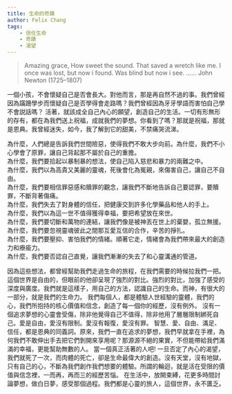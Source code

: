 ```yaml
---
title: 生命的奇蹟
author: Felix Chang
tags:
    - 信任生命
    - 奇蹟
    - 渴望
---
```


> Amazing grace, How sweet the sound. That saved a wretch like me. I once was lost, but now i found. Was blind but now i see.
> ...... John Newton (1725–1807)

一個小孩，不會懷疑自己是否會長大。對他而言，那是再自然不過的事。我們曾經因為蹣跚學步而懷疑自己是否學得會走路嗎？我們曾經因為牙牙學語而害怕自己學不會説話嗎？ 活著，就該成全自己內心的願望，創造自己的生活。一切有形無形的存有，都在為我們送上祝福，成就我們的夢想。你看到了嗎？那就是祝福，那就是恩典。我曾經迷失，如今，我了解到它的甜美，不禁痛哭流涕。

為什麼，人們總是告訴我們世間險惡，使得我們不敢大步向前。為什麼，我們不小心學會了原罪，讓自己背起那不屬於自己的重擔。<br />
為什麼，我們要拾起以暴制暴的想法，使自己陷入慈悲和暴力的兩難之中。<br />
為什麼，我們以為高貴又美麗的靈魂，死後會化為冤親，來傷害自己，讓自己不自由。<br />
為什麼，我們要相信罪惡感和贖罪的觀念，讓我們不斷地告訴自己要認罪，要贖罪，不斷背著傷痛。<br />
為什麼，我們失去了對身體的信任，把健康交到許多化學藥品和他人的手上。<br />
為什麼，我們以為這一世不值得獲得幸福，要把希望放在來世。<br />
為什麼，我們要切斷和萬物的連結，讓我們像是被神丟在世上的棄嬰，孤立無援。<br />
為什麼，我們要忽視靈魂彼此之間那互愛互信的合作，辛苦的掙扎。<br />
為什麼，我們要壓抑、害怕我們的情緒。順著它走，情緒會為我們帶來最大的創造力和療瘉力。<br />
為什麼，我們要否認自己直覺，讓我們漸漸的失去了和心靈溝通的管道。<br />

因為這些想法，都曾經幫助我們走過生命的旅程，在我們需要的時候拉我們一把。這個世界是自由的，但眼前的他卻呈現了強烈的對比。強烈的對比，加強了感受的深度與廣度。我們就是這樣子，用自己的方法，認識自己的生命。而神，有很大的一部分，就是我們的生命力。 我們每個人，都是體驗人世經驗的靈體，我們的心，我們所抱持的核心價值和信念，創造了每一個你的經歷，沒有例外。 沒有一個追求夢想的心靈會受傷，除非他覺得自己不值得，除非他用了層層限制綁死自己。愛是自由，愛沒有限制。愛沒有報復，愛沒有罪。 智慧、愛、自由、滿足、信任，都是恩典的同義詞。原來，我們一直在追求的夢想，我們早就拿在手裡，為何我們不敢伸出手去把它們剝開來享用呢？那源源不絕的果實，不但能帶給我們滿滿的幸福，更能幫助無數的人。 當一個真正活著的人吧! 一旦否定了內心的渴望，我們就死了一次，而肉體的死亡，卻是生命最偉大的創造。沒有天堂，沒有地獄，只有自己的心，不斷為我們創作我們想要的體驗。所謂的輪迴，就是活在受限的價值與信念裡，一而再，再而三的經歷苦惱。 在生活中，放開束縛，花更多時間討論夢想，做白日夢，感受那個過程。我們都是心靈的旅人，這個世界，永不匱乏。
